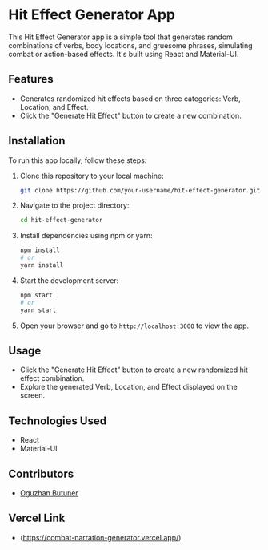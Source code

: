 # Hit Effect Generator App

This Hit Effect Generator app is a simple tool that generates random combinations of verbs, body locations, and gruesome phrases, simulating combat or action-based effects. It's built using React and Material-UI.

## Features

- Generates randomized hit effects based on three categories: Verb, Location, and Effect.
- Click the "Generate Hit Effect" button to create a new combination.

## Installation

To run this app locally, follow these steps:

1. Clone this repository to your local machine:

   ```bash
   git clone https://github.com/your-username/hit-effect-generator.git
   ```

2. Navigate to the project directory:

   ```bash
   cd hit-effect-generator
   ```

3. Install dependencies using npm or yarn:

   ```bash
   npm install
   # or
   yarn install
   ```

4. Start the development server:

   ```bash
   npm start
   # or
   yarn start
   ```

5. Open your browser and go to `http://localhost:3000` to view the app.

## Usage

- Click the "Generate Hit Effect" button to create a new randomized hit effect combination.
- Explore the generated Verb, Location, and Effect displayed on the screen.

## Technologies Used

- React
- Material-UI

## Contributors

- [Oguzhan Butuner](https://github.com/RedTide951)

## Vercel Link

- (https://combat-narration-generator.vercel.app/)
